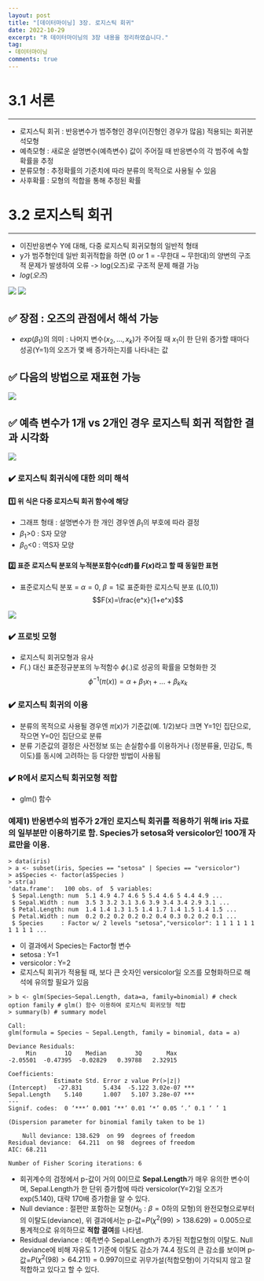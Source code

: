 ```yaml
---
layout: post  
title: "[데이터마이닝] 3장. 로지스틱 회귀"
date: 2022-10-29
excerpt: "R 데이터마이닝의 3장 내용을 정리하였습니다."
tag:
- 데이터마이닝
comments: true
--- 
```


# 3.1 서론

---

- 로지스틱 회귀 : 반응변수가 범주형인 경우(이진형인 경우가 많음) 적용되는 회귀분석모형
- 예측모형 : 새로운 설명변수(예측변수) 값이 주어질 때 반응변수의 각 범주에 속할 확률을 추정
- 분류모형 : 추정확률의 기준치에 따라 분류의 목적으로 사용될 수 있음
- 사후확률 : 모형의 적합을 통해 추정된 확률

# 3.2 로지스틱 회귀

---

- 이진반응변수 Y에 대해, 다중 로지스틱 회귀모형의 일반적 형태
- y가 범주형인데 일반 회귀적합을 하면 (0 or 1 = -무한대 ~ 무한대)의 양변의 구조적 문제가 발생하여 오류 -> log(오즈)로 구조적 문제 해결 가능
- $log(오즈)$

![](https://user-images.githubusercontent.com/77424107/198838476-bf6db2b2-bde4-4ece-aa18-850b2e91052b.png)
![](https://user-images.githubusercontent.com/77424107/198838544-a1885c06-b65f-4acd-99cd-7f536d81085d.png)

## ✅ 장점 : 오즈의 관점에서 해석 가능
- $exp(\beta_1)$의 의미 : 나머지 변수($x_2, ..., x_k$)가 주어질 때 $x_1$이 한 단위 증가할 때마다 성공(Y=1)의 오즈가 몇 배 증가하는지를 나타내는 값

## ✅ 다음의 방법으로 재표현 가능

![](https://user-images.githubusercontent.com/77424107/198838897-89e88ed1-7c2d-4a3b-ab9d-9c87795a2f6a.png)

## ✅ 예측 변수가 1개 vs 2개인 경우 로지스틱 회귀 적합한 결과 시각화

![](https://user-images.githubusercontent.com/77424107/198839127-22c15038-9437-48ac-99fb-7a12bd1d9160.png)

### ✔️ 로지스틱 회귀식에 대한 의미 해석

#### 1️⃣ 위 식은 다중 로지스틱 회귀 함수에 해당
- 그래프 형태 : 설명변수가 한 개인 경우엔 $\beta_1$의 부호에 따라 결정
- $\beta_1$>0 : S자 모양
- $\beta_0$<0 : 역S자 모양

#### 2️⃣ 표준 로지스틱 분포의 누적분포함수(cdf)를 $F(x)$라고 할 때 동일한 표현
- 표준로지스틱 분포 = $\alpha=0$, $\beta=1$로 표준화한 로지스틱 분포 (L(0,1))
$$F(x)=\frac{e^x}{1+e^x}$$

![](https://user-images.githubusercontent.com/77424107/198839574-86c94768-0bcd-491f-946d-c644dfe1a717.png)

### ✔️ 프로빗 모형
- 로지스틱 회귀모형과 유사
- $F(.)$ 대신 표준정규분포의 누적함수 $\phi(.)$로 성공의 확률을 모형화한 것
$$\phi^{-1}(\pi(x))=\alpha+\beta_1x_1+...+\beta_kx_k$$

### ✔️ 로지스틱 회귀의 이용
- 분류의 목적으로 사용될 경우엔 $\pi(x)$가 기준값(예. 1/2)보다 크면 Y=1인 집단으로, 작으면 Y=0인 집단으로 분류
- 분류 기준값의 결정은 사전정보 또는 손실함수를 이용하거나 (정분류율, 민감도, 특이도)를 동시에 고려하는 등 다양한 방법이 사용됨

### ✔️ R에서 로지스틱 회귀모형 적합
- glm() 함수

### 예제1) 반응변수의 범주가 2개인 로지스틱 회귀를 적용하기 위해 iris 자료의 일부분만 이용하기로 함. Species가 setosa와 versicolor인 100개 자료만을 이용.
```
> data(iris)
> a <- subset(iris, Species == "setosa" | Species == "versicolor")
> a$Species <- factor(a$Species )
> str(a)
'data.frame':	100 obs. of  5 variables:
 $ Sepal.Length: num  5.1 4.9 4.7 4.6 5 5.4 4.6 5 4.4 4.9 ...
 $ Sepal.Width : num  3.5 3 3.2 3.1 3.6 3.9 3.4 3.4 2.9 3.1 ...
 $ Petal.Length: num  1.4 1.4 1.3 1.5 1.4 1.7 1.4 1.5 1.4 1.5 ...
 $ Petal.Width : num  0.2 0.2 0.2 0.2 0.2 0.4 0.3 0.2 0.2 0.1 ...
 $ Species     : Factor w/ 2 levels "setosa","versicolor": 1 1 1 1 1 1 1 1 1 1 ... 
```
- 이 결과에서 Species는 Factor형 변수
- setosa : Y=1
- versicolor : Y=2
- 로지스틱 회귀가 적용될 때, 보다 큰 숫자인 versicolor일 오즈를 모형화하므로 해석에 유의할 필요가 있음
```
> b <- glm(Species~Sepal.Length, data=a, family=binomial) # check option family # glm() 함수 이용하여 로지스틱 회귀모형 적합
> summary(b) # summary model

Call:
glm(formula = Species ~ Sepal.Length, family = binomial, data = a)

Deviance Residuals: 
     Min        1Q    Median        3Q       Max  
-2.05501  -0.47395  -0.02829   0.39788   2.32915  

Coefficients:
             Estimate Std. Error z value Pr(>|z|)    
(Intercept)   -27.831      5.434  -5.122 3.02e-07 ***
Sepal.Length    5.140      1.007   5.107 3.28e-07 ***
---
Signif. codes:  0 ‘***’ 0.001 ‘**’ 0.01 ‘*’ 0.05 ‘.’ 0.1 ‘ ’ 1

(Dispersion parameter for binomial family taken to be 1)

    Null deviance: 138.629  on 99  degrees of freedom
Residual deviance:  64.211  on 98  degrees of freedom
AIC: 68.211

Number of Fisher Scoring iterations: 6
```
- 회귀계수의 검정에서 p-값이 거의 0이므로 **Sepal.Length**가 매우 유의한 변수이며, Sepal.Length가 한 단위 증가함에 따라 versicolor(Y=2)일 오즈가 exp(5.140), 대략 170배 증가함을 알 수 있다.
- Null deviance : 절편만 포함하는 모형($H_0:\beta=0$하의 모형)의 완전모형으로부터의 이탈도(deviance), 위 결과에서는 p-값=$P(\chi^2(99)>138.629)=0.005$으로 통계적으로 유의하므로 **적합 결여**를 나타냄.
- Residual deviance : 예측변수 Sepal.Length가 추가된 적합모형의 이탈도. Null deviance에 비해 자유도 1 기준에 이탈도 감소가 74.4 정도의 큰 감소를 보이며 p-값=$P(\chi^2(98)>64.211)=0.997$이므로 귀무가설(적합모형)이 기각되지 않고 잘 적합하고 있다고 할 수 있다.



